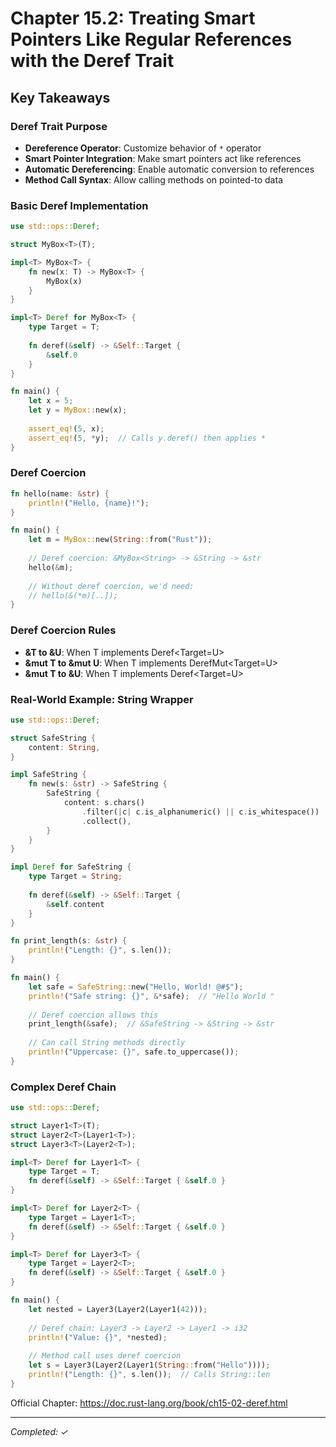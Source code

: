 # Chapter 15.2: Treating Smart Pointers Like Regular References with the Deref Trait

## Key Takeaways

### Deref Trait Purpose
- **Dereference Operator**: Customize behavior of `*` operator
- **Smart Pointer Integration**: Make smart pointers act like references
- **Automatic Dereferencing**: Enable automatic conversion to references
- **Method Call Syntax**: Allow calling methods on pointed-to data

### Basic Deref Implementation
```rust
use std::ops::Deref;

struct MyBox<T>(T);

impl<T> MyBox<T> {
    fn new(x: T) -> MyBox<T> {
        MyBox(x)
    }
}

impl<T> Deref for MyBox<T> {
    type Target = T;
    
    fn deref(&self) -> &Self::Target {
        &self.0
    }
}

fn main() {
    let x = 5;
    let y = MyBox::new(x);
    
    assert_eq!(5, x);
    assert_eq!(5, *y);  // Calls y.deref() then applies *
}
```

### Deref Coercion
```rust
fn hello(name: &str) {
    println!("Hello, {name}!");
}

fn main() {
    let m = MyBox::new(String::from("Rust"));
    
    // Deref coercion: &MyBox<String> -> &String -> &str
    hello(&m);
    
    // Without deref coercion, we'd need:
    // hello(&(*m)[..]);
}
```

### Deref Coercion Rules
- **&T to &U**: When T implements Deref<Target=U>
- **&mut T to &mut U**: When T implements DerefMut<Target=U>
- **&mut T to &U**: When T implements Deref<Target=U>

### Real-World Example: String Wrapper
```rust
use std::ops::Deref;

struct SafeString {
    content: String,
}

impl SafeString {
    fn new(s: &str) -> SafeString {
        SafeString {
            content: s.chars()
                .filter(|c| c.is_alphanumeric() || c.is_whitespace())
                .collect(),
        }
    }
}

impl Deref for SafeString {
    type Target = String;
    
    fn deref(&self) -> &Self::Target {
        &self.content
    }
}

fn print_length(s: &str) {
    println!("Length: {}", s.len());
}

fn main() {
    let safe = SafeString::new("Hello, World! @#$");
    println!("Safe string: {}", &*safe);  // "Hello World "
    
    // Deref coercion allows this
    print_length(&safe);  // &SafeString -> &String -> &str
    
    // Can call String methods directly
    println!("Uppercase: {}", safe.to_uppercase());
}
```

### Complex Deref Chain
```rust
use std::ops::Deref;

struct Layer1<T>(T);
struct Layer2<T>(Layer1<T>);
struct Layer3<T>(Layer2<T>);

impl<T> Deref for Layer1<T> {
    type Target = T;
    fn deref(&self) -> &Self::Target { &self.0 }
}

impl<T> Deref for Layer2<T> {
    type Target = Layer1<T>;
    fn deref(&self) -> &Self::Target { &self.0 }
}

impl<T> Deref for Layer3<T> {
    type Target = Layer2<T>;
    fn deref(&self) -> &Self::Target { &self.0 }
}

fn main() {
    let nested = Layer3(Layer2(Layer1(42)));
    
    // Deref chain: Layer3 -> Layer2 -> Layer1 -> i32
    println!("Value: {}", *nested);
    
    // Method call uses deref coercion
    let s = Layer3(Layer2(Layer1(String::from("Hello"))));
    println!("Length: {}", s.len());  // Calls String::len
}
```

Official Chapter: https://doc.rust-lang.org/book/ch15-02-deref.html

---
*Completed: ✓*